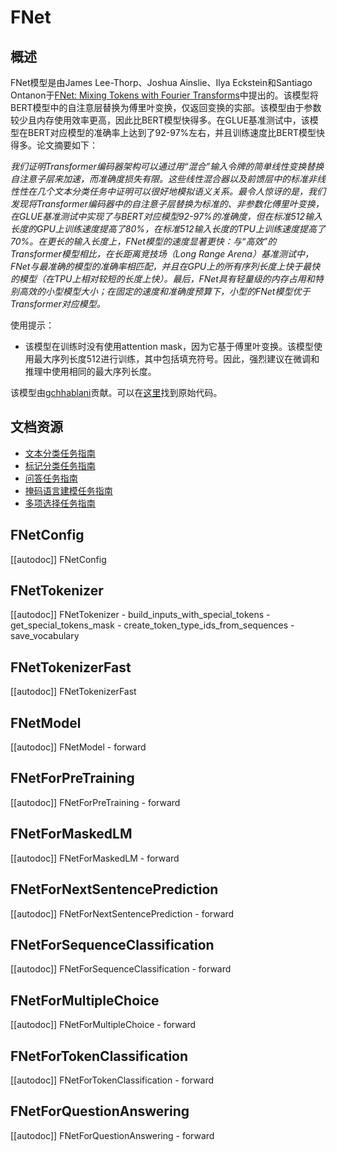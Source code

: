 <!--版权所有2021年The HuggingFace团队。保留所有权利。

根据Apache许可证2.0版（"许可证"）使用本文件，除非您遵守许可证，否则不得使用此文件。
您可以在以下网址获取许可证的副本：

http://www.apache.org/licenses/LICENSE-2.0

除非适用法律要求或书面同意，否则按"原样"分发的软件根据许可证分发，
不附带任何明示或暗示的担保或条件。请参阅许可证以了解许可证下的特定语言和限制条款。

⚠️请注意，此文件为Markdown格式，但包含特定于我们的doc-builder（类似于MDX）的语法，
在您的Markdown查看器中可能无法正常渲染。-->

# FNet

## 概述

FNet模型是由James Lee-Thorp、Joshua Ainslie、Ilya Eckstein和Santiago Ontanon于[FNet: Mixing Tokens with Fourier Transforms](https://arxiv.org/abs/2105.03824)中提出的。该模型将BERT模型中的自注意层替换为傅里叶变换，仅返回变换的实部。该模型由于参数较少且内存使用效率更高，因此比BERT模型快得多。在GLUE基准测试中，该模型在BERT对应模型的准确率上达到了92-97%左右，并且训练速度比BERT模型快得多。论文摘要如下：

*我们证明Transformer编码器架构可以通过用“混合”输入令牌的简单线性变换替换自注意子层来加速，而准确度损失有限。这些线性混合器以及前馈层中的标准非线性性在几个文本分类任务中证明可以很好地模拟语义关系。最令人惊讶的是，我们发现将Transformer编码器中的自注意子层替换为标准的、非参数化傅里叶变换，在GLUE基准测试中实现了与BERT对应模型92-97%的准确度，但在标准512输入长度的GPU上训练速度提高了80%，在标准512输入长度的TPU上训练速度提高了70%。在更长的输入长度上，FNet模型的速度显著更快：与“高效”的Transformer模型相比，在长距离竞技场（Long Range Arena）基准测试中，FNet与最准确的模型的准确率相匹配，并且在GPU上的所有序列长度上快于最快的模型（在TPU上相对较短的长度上快）。最后，FNet具有轻量级的内存占用和特别高效的小型模型大小；在固定的速度和准确度预算下，小型的FNet模型优于Transformer对应模型。*

使用提示：

- 该模型在训练时没有使用attention mask，因为它基于傅里叶变换。该模型使用最大序列长度512进行训练，其中包括填充符号。因此，强烈建议在微调和推理中使用相同的最大序列长度。

该模型由[gchhablani](https://huggingface.co/gchhablani)贡献。可以在[这里](https://github.com/google-research/google-research/tree/master/f_net)找到原始代码。

## 文档资源

- [文本分类任务指南](../tasks/sequence_classification)
- [标记分类任务指南](../tasks/token_classification)
- [问答任务指南](../tasks/question_answering)
- [掩码语言建模任务指南](../tasks/masked_language_modeling)
- [多项选择任务指南](../tasks/multiple_choice)

## FNetConfig

[[autodoc]] FNetConfig

## FNetTokenizer

[[autodoc]] FNetTokenizer
    - build_inputs_with_special_tokens
    - get_special_tokens_mask
    - create_token_type_ids_from_sequences
    - save_vocabulary

## FNetTokenizerFast

[[autodoc]] FNetTokenizerFast

## FNetModel

[[autodoc]] FNetModel
    - forward

## FNetForPreTraining

[[autodoc]] FNetForPreTraining
    - forward

## FNetForMaskedLM

[[autodoc]] FNetForMaskedLM
    - forward

## FNetForNextSentencePrediction

[[autodoc]] FNetForNextSentencePrediction
    - forward

## FNetForSequenceClassification

[[autodoc]] FNetForSequenceClassification
    - forward

## FNetForMultipleChoice

[[autodoc]] FNetForMultipleChoice
    - forward

## FNetForTokenClassification

[[autodoc]] FNetForTokenClassification
    - forward

## FNetForQuestionAnswering

[[autodoc]] FNetForQuestionAnswering
    - forward